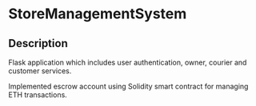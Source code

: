 # StoreManagementSystem

## Description

Flask application which includes user authentication, owner, courier and customer services.

Implemented escrow account using Solidity smart contract for managing ETH transactions.
